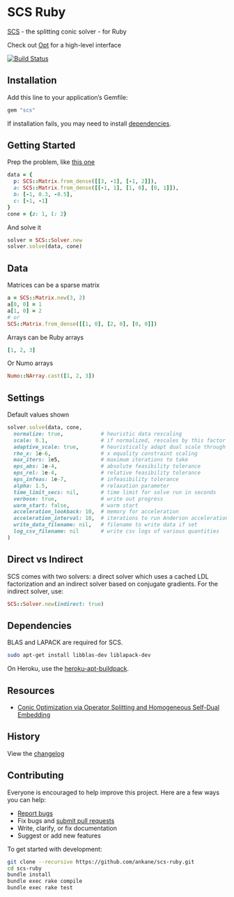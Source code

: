 # SCS Ruby

[SCS](https://github.com/cvxgrp/scs) - the splitting conic solver - for Ruby

Check out [Opt](https://github.com/ankane/opt) for a high-level interface

[![Build Status](https://github.com/ankane/scs-ruby/actions/workflows/build.yml/badge.svg)](https://github.com/ankane/scs-ruby/actions)

## Installation

Add this line to your application’s Gemfile:

```ruby
gem "scs"
```

If installation fails, you may need to install [dependencies](#dependencies).

## Getting Started

Prep the problem, like [this one](https://www.cvxgrp.org/scs/examples/python/basic_qp.html)

```ruby
data = {
  p: SCS::Matrix.from_dense([[3, -1], [-1, 2]]),
  a: SCS::Matrix.from_dense([[-1, 1], [1, 0], [0, 1]]),
  b: [-1, 0.3, -0.5],
  c: [-1, -1]
}
cone = {z: 1, l: 2}
```

And solve it

```ruby
solver = SCS::Solver.new
solver.solve(data, cone)
```

## Data

Matrices can be a sparse matrix

```ruby
a = SCS::Matrix.new(3, 2)
a[0, 0] = 1
a[1, 0] = 2
# or
SCS::Matrix.from_dense([[1, 0], [2, 0], [0, 0]])
```

Arrays can be Ruby arrays

```ruby
[1, 2, 3]
```

Or Numo arrays

```ruby
Numo::NArray.cast([1, 2, 3])
```

## Settings

Default values shown

```ruby
solver.solve(data, cone,
  normalize: true,            # heuristic data rescaling
  scale: 0.1,                 # if normalized, rescales by this factor
  adaptive_scale: true,       # heuristically adapt dual scale through the solve
  rho_x: 1e-6,                # x equality constraint scaling
  max_iters: 1e5,             # maximum iterations to take
  eps_abs: 1e-4,              # absolute feasibility tolerance
  eps_rel: 1e-4,              # relative feasibility tolerance
  eps_infeas: 1e-7,           # infeasibility tolerance
  alpha: 1.5,                 # relaxation parameter
  time_limit_secs: nil,       # time limit for solve run in seconds
  verbose: true,              # write out progress
  warm_start: false,          # warm start
  acceleration_lookback: 10,  # memory for acceleration
  acceleration_interval: 10,  # iterations to run Anderson acceleration
  write_data_filename: nil,   # filename to write data if set
  log_csv_filename: nil       # write csv logs of various quantities
)
```

## Direct vs Indirect

SCS comes with two solvers: a direct solver which uses a cached LDL factorization and an indirect solver based on conjugate gradients. For the indirect solver, use:

```ruby
SCS::Solver.new(indirect: true)
```

## Dependencies

BLAS and LAPACK are required for SCS.

```sh
sudo apt-get install libblas-dev liblapack-dev
```

On Heroku, use the [heroku-apt-buildpack](https://github.com/heroku/heroku-buildpack-apt).

## Resources

- [Conic Optimization via Operator Splitting and Homogeneous Self-Dual Embedding](https://web.stanford.edu/~boyd/papers/scs.html)

## History

View the [changelog](https://github.com/ankane/scs-ruby/blob/master/CHANGELOG.md)

## Contributing

Everyone is encouraged to help improve this project. Here are a few ways you can help:

- [Report bugs](https://github.com/ankane/scs-ruby/issues)
- Fix bugs and [submit pull requests](https://github.com/ankane/scs-ruby/pulls)
- Write, clarify, or fix documentation
- Suggest or add new features

To get started with development:

```sh
git clone --recursive https://github.com/ankane/scs-ruby.git
cd scs-ruby
bundle install
bundle exec rake compile
bundle exec rake test
```
